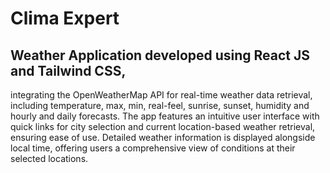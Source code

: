 # Clima Expert
## Weather Application developed using React JS and Tailwind CSS, 
integrating the OpenWeatherMap API for real-time weather data retrieval, including temperature, max, min,
real-feel, sunrise, sunset, humidity and hourly and daily forecasts. 
The app features an intuitive user interface with quick links for city selection and current location-based weather retrieval, ensuring ease of use. Detailed weather information is displayed alongside local time, offering users a comprehensive view of conditions at their selected locations.
